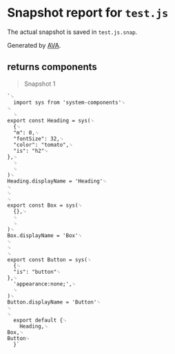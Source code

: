 # Snapshot report for `test.js`

The actual snapshot is saved in `test.js.snap`.

Generated by [AVA](https://ava.li).

## returns components

> Snapshot 1

    `␊
      import sys from 'system-components'␊
    ␊
      ␊
    export const Heading = sys(␊
      {␊
      "m": 0,␊
      "fontSize": 32,␊
      "color": "tomato",␊
      "is": "h2"␊
    },␊
      ␊
      ␊
    )␊
    Heading.displayName = 'Heading'␊
    ␊
    ␊
    ␊
    export const Box = sys(␊
      {},␊
      ␊
      ␊
    )␊
    Box.displayName = 'Box'␊
    ␊
    ␊
    ␊
    export const Button = sys(␊
      {␊
      "is": "button"␊
    },␊
      'appearance:none;',␊
      ␊
    )␊
    Button.displayName = 'Button'␊
    ␊
    ␊
      export default {␊
        Heading,␊
    Box,␊
    Button␊
      }`
